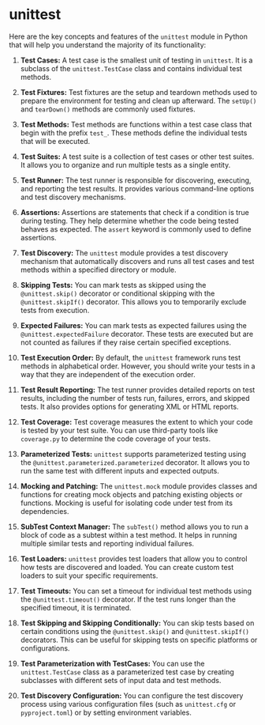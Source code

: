 # unittest

Here are the key concepts and features of the `unittest` module in Python 
that will help you understand the majority of its functionality: 

1. **Test Cases:** A test case is the smallest unit of testing in `unittest`. 
It is a subclass of the `unittest.TestCase` class and contains individual 
test methods. 

2. **Test Fixtures:** Test fixtures are the setup and teardown methods used 
to prepare the environment for testing and clean up afterward. The `setUp()` 
and `tearDown()` methods are commonly used fixtures. 

3. **Test Methods:** Test methods are functions within a test case class that 
begin with the prefix `test_`. These methods define the individual tests that 
will be executed. 

4. **Test Suites:** A test suite is a collection of test cases or other test 
suites. It allows you to organize and run multiple tests as a single entity. 

5. **Test Runner:** The test runner is responsible for discovering, 
executing, and reporting the test results. It provides various command-line 
options and test discovery mechanisms. 

6. **Assertions:** Assertions are statements that check if a condition is 
true during testing. They help determine whether the code being tested 
behaves as expected. The `assert` keyword is commonly used to define 
assertions. 

7. **Test Discovery:** The `unittest` module provides a test discovery 
mechanism that automatically discovers and runs all test cases and test 
methods within a specified directory or module. 

8. **Skipping Tests:** You can mark tests as skipped using the `
@unittest.skip()` decorator or conditional skipping with the `
@unittest.skipIf()` decorator. This allows you to temporarily exclude tests 
from execution. 

9. **Expected Failures:** You can mark tests as expected failures using the `
@unittest.expectedFailure` decorator. These tests are executed but are not 
counted as failures if they raise certain specified exceptions. 

10. **Test Execution Order:** By default, the `unittest` framework runs test 
methods in alphabetical order. However, you should write your tests in a way 
that they are independent of the execution order. 

11. **Test Result Reporting:** The test runner provides detailed reports on 
test results, including the number of tests run, failures, errors, and 
skipped tests. It also provides options for generating XML or HTML reports. 

12. **Test Coverage:** Test coverage measures the extent to which your code 
is tested by your test suite. You can use third-party tools like `
coverage.py` to determine the code coverage of your tests. 

13. **Parameterized Tests:** `unittest` supports parameterized testing using 
the `@unittest.parameterized.parameterized` decorator. It allows you to run 
the same test with different inputs and expected outputs. 

14. **Mocking and Patching:** The `unittest.mock` module provides classes and 
functions for creating mock objects and patching existing objects or 
functions. Mocking is useful for isolating code under test from its 
dependencies. 

15. **SubTest Context Manager:** The `subTest()` method allows you to run a 
block of code as a subtest within a test method. It helps in running multiple 
similar tests and reporting individual failures. 

16. **Test Loaders:** `unittest` provides test loaders that allow you to 
control how tests are discovered and loaded. You can create custom test 
loaders to suit your specific requirements. 

17. **Test Timeouts:** You can set a timeout for individual test methods 
using the `@unittest.timeout()` decorator. If the test runs longer than the 
specified timeout, it is terminated. 

18. **Test Skipping and Skipping Conditionally:** You can skip tests based on 
certain conditions using the `@unittest.skip()` and `@unittest.skipIf()` 
decorators. This can be useful for skipping tests on specific platforms or 
configurations. 

19. **Test Parameterization with TestCases:** You can use the `
unittest.TestCase` class as a parameterized test case by creating subclasses 
with different sets of input data and test methods. 

20. **Test Discovery Configuration:** You can configure the test discovery 
process using various configuration files (such as `unittest.cfg` or `
pyproject.toml`) or by setting environment variables.